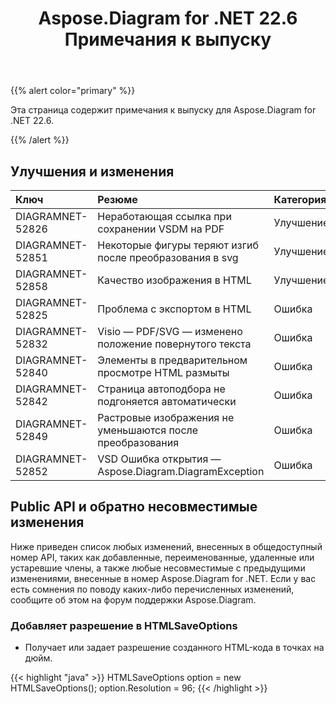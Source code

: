 ﻿---
title: Aspose.Diagram for .NET 22.6 Примечания к выпуску
type: docs
weight: 22
url: /ru/net/aspose-diagram-for-net-22-6-release-notes/
---
{{% alert color="primary" %}} 

Эта страница содержит примечания к выпуску для Aspose.Diagram for .NET 22.6.

{{% /alert %}} 
## **Улучшения и изменения**

|**Ключ**|**Резюме**|**Категория**|
|:- |:- |:- |
|DIAGRAMNET-52826|Неработающая ссылка при сохранении VSDM на PDF|Улучшение|
|DIAGRAMNET-52851|Некоторые фигуры теряют изгиб после преобразования в svg|Улучшение|
|DIAGRAMNET-52858|Качество изображения в HTML|Улучшение|
|DIAGRAMNET-52825|Проблема с экспортом в HTML|Ошибка|
|DIAGRAMNET-52832|Visio — PDF/SVG — изменено положение повернутого текста|Ошибка|
|DIAGRAMNET-52840|Элементы в предварительном просмотре HTML размыты|Ошибка|
|DIAGRAMNET-52842|Страница автоподбора не подгоняется автоматически|Ошибка|
|DIAGRAMNET-52849|Растровые изображения не уменьшаются после преобразования|Ошибка|
|DIAGRAMNET-52852|VSD Ошибка открытия — Aspose.Diagram.DiagramException|Ошибка|

## **Public API и обратно несовместимые изменения**
Ниже приведен список любых изменений, внесенных в общедоступный номер API, таких как добавленные, переименованные, удаленные или устаревшие члены, а также любые несовместимые с предыдущими изменениями, внесенные в номер Aspose.Diagram for .NET. Если у вас есть сомнения по поводу каких-либо перечисленных изменений, сообщите об этом на форум поддержки Aspose.Diagram.
### **Добавляет разрешение в HTMLSaveOptions**
- Получает или задает разрешение созданного HTML-кода в точках на дюйм.

{{< highlight "java" >}}
HTMLSaveOptions option = new HTMLSaveOptions();
option.Resolution = 96;
{{< /highlight >}}

